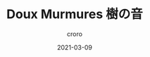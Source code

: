 ---
author: "croro"
title: "Doux Murmures 樹の音"
image: "img/doux-murmures/curry.JPG"
draft: false
date: 2021-03-09
description: "樹の音の南インド風チキンカレーだよ"
tags: ["大宮", "さいたま"]
archives: ["2021/03"]
---